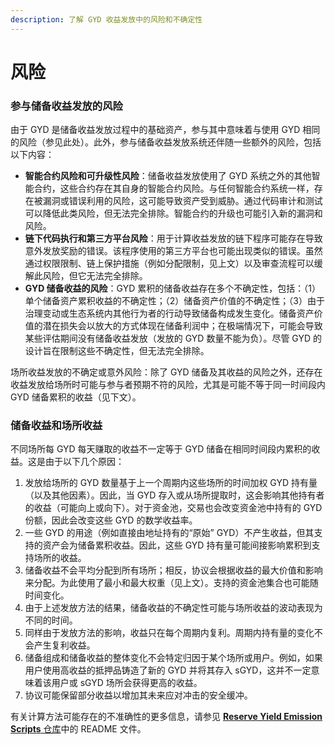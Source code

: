 ```yaml
---
description: 了解 GYD 收益发放中的风险和不确定性
---
```


# 风险

### 参与储备收益发放的风险

由于 GYD 是储备收益发放过程中的基础资产，参与其中意味着与使用 GYD 相同的风险（参见此处）。此外，参与储备收益发放系统还伴随一些额外的风险，包括以下内容：

* **智能合约风险和可升级性风险**：储备收益发放使用了 GYD 系统之外的其他智能合约，这些合约存在其自身的智能合约风险。与任何智能合约系统一样，存在被漏洞或错误利用的风险，这可能导致资产受到威胁。通过代码审计和测试可以降低此类风险，但无法完全排除。智能合约的升级也可能引入新的漏洞和风险。
* **链下代码执行和第三方平台风险**：用于计算收益发放的链下程序可能存在导致意外发放奖励的错误。该程序使用的第三方平台也可能出现类似的错误。虽然通过权限限制、链上保护措施（例如分配限制，见上文）以及审查流程可以缓解此风险，但它无法完全排除。
* **GYD 储备收益的风险**：GYD 累积的储备收益存在多个不确定性，包括：（1）单个储备资产累积收益的不确定性；（2）储备资产价值的不确定性；（3）由于治理变动或生态系统内其他行为者的行动导致储备构成发生变化。储备资产价值的潜在损失会以放大的方式体现在储备利润中；在极端情况下，可能会导致某些评估期间没有储备收益发放（发放的 GYD 数量不能为负）。尽管 GYD 的设计旨在限制这些不确定性，但无法完全排除。

场所收益发放的不确定或意外风险：除了 GYD 储备及其收益的风险之外，还存在收益发放给场所时可能与参与者预期不符的风险，尤其是可能不等于同一时间段内 GYD 储备累积的收益（见下文）。

### 储备收益和场所收益

不同场所每 GYD 每天赚取的收益不一定等于 GYD 储备在相同时间段内累积的收益。这是由于以下几个原因：

1. 发放给场所的 GYD 数量基于上一个周期内这些场所的时间加权 GYD 持有量（以及其他因素）。因此，当 GYD 存入或从场所提取时，这会影响其他持有者的收益（可能向上或向下）。对于资金池，交易也会改变资金池中持有的 GYD 份额，因此会改变这些 GYD 的数学收益率。
2. 一些 GYD 的用途（例如直接由地址持有的“原始” GYD）不产生收益，但其支持的资产会为储备累积收益。因此，这些 GYD 持有量可能间接影响累积到支持场所的收益。
3. 储备收益不会平均分配到所有场所；相反，协议会根据收益的最大价值和影响来分配。为此使用了最小和最大权重（见上文）。支持的资金池集合也可能随时间变化。
4. 由于上述发放方法的结果，储备收益的不确定性可能与场所收益的波动表现为不同的时间。
5. 同样由于发放方法的影响，收益只在每个周期内复利。周期内持有量的变化不会产生复利收益。
6. 储备组成和储备收益的整体变化不会特定归因于某个场所或用户。例如，如果用户使用高收益的抵押品铸造了新的 GYD 并将其存入 sGYD，这并不一定意味着该用户或 sGYD 场所会获得更高的收益。
7. 协议可能保留部分收益以增加其未来应对冲击的安全缓冲。

有关计算方法可能存在的不准确性的更多信息，请参见 [**Reserve Yield Emission Scripts** 仓库](https://github.com/gyrostable/reserve-yield-emission-scripts)中的 README 文件。

